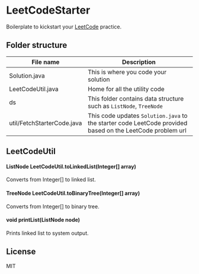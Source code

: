 # LeetCodeStarter

Boilerplate to kickstart your [LeetCode](https://leetcode.com) practice.

## Folder structure

File name | Description
--- | ---
Solution.java | This is where you code your solution
LeetCodeUtil.java | Home for all the utility code
ds | This folder contains data structure such as `ListNode`, `TreeNode`
util/FetchStarterCode.java | This code updates `Solution.java` to the starter code LeetCode provided based on the LeetCode problem url

## LeetCodeUtil

#### ListNode LeetCodeUtil.toLinkedList(Integer[] array)
Converts from Integer[] to linked list.

#### TreeNode LeetCodeUtil.toBinaryTree(Integer[] array)
Converts from Integer[] to binary tree.

#### void printList(ListNode node)
Prints linked list to system output.

## License
MIT

